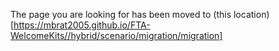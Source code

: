 The page you are looking for has been moved to (this location)[https://mbrat2005.github.io/FTA-WelcomeKits//hybrid/scenario/migration/migration]
